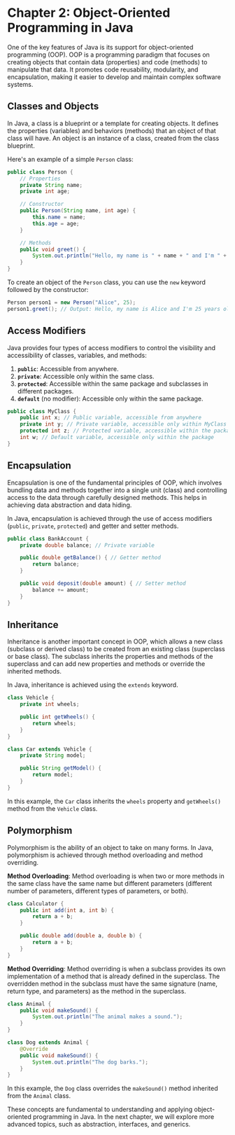 # Chapter 2: Object-Oriented Programming in Java

One of the key features of Java is its support for object-oriented programming (OOP). OOP is a programming paradigm that focuses on creating objects that contain data (properties) and code (methods) to manipulate that data. It promotes code reusability, modularity, and encapsulation, making it easier to develop and maintain complex software systems.

## Classes and Objects

In Java, a class is a blueprint or a template for creating objects. It defines the properties (variables) and behaviors (methods) that an object of that class will have. An object is an instance of a class, created from the class blueprint.

Here's an example of a simple `Person` class:

```java
public class Person {
    // Properties
    private String name;
    private int age;

    // Constructor
    public Person(String name, int age) {
        this.name = name;
        this.age = age;
    }

    // Methods
    public void greet() {
        System.out.println("Hello, my name is " + name + " and I'm " + age + " years old.");
    }
}
```

To create an object of the `Person` class, you can use the `new` keyword followed by the constructor:

```java
Person person1 = new Person("Alice", 25);
person1.greet(); // Output: Hello, my name is Alice and I'm 25 years old.
```

## Access Modifiers

Java provides four types of access modifiers to control the visibility and accessibility of classes, variables, and methods:

1. **`public`**: Accessible from anywhere.
2. **`private`**: Accessible only within the same class.
3. **`protected`**: Accessible within the same package and subclasses in different packages.
4. **`default`** (no modifier): Accessible only within the same package.

```java
public class MyClass {
    public int x; // Public variable, accessible from anywhere
    private int y; // Private variable, accessible only within MyClass
    protected int z; // Protected variable, accessible within the package and subclasses
    int w; // Default variable, accessible only within the package
}
```

## Encapsulation

Encapsulation is one of the fundamental principles of OOP, which involves bundling data and methods together into a single unit (class) and controlling access to the data through carefully designed methods. This helps in achieving data abstraction and data hiding.

In Java, encapsulation is achieved through the use of access modifiers (`public`, `private`, `protected`) and getter and setter methods.

```java
public class BankAccount {
    private double balance; // Private variable

    public double getBalance() { // Getter method
        return balance;
    }

    public void deposit(double amount) { // Setter method
        balance += amount;
    }
}
```

## Inheritance

Inheritance is another important concept in OOP, which allows a new class (subclass or derived class) to be created from an existing class (superclass or base class). The subclass inherits the properties and methods of the superclass and can add new properties and methods or override the inherited methods.

In Java, inheritance is achieved using the `extends` keyword.

```java
class Vehicle {
    private int wheels;

    public int getWheels() {
        return wheels;
    }
}

class Car extends Vehicle {
    private String model;

    public String getModel() {
        return model;
    }
}
```

In this example, the `Car` class inherits the `wheels` property and `getWheels()` method from the `Vehicle` class.

## Polymorphism

Polymorphism is the ability of an object to take on many forms. In Java, polymorphism is achieved through method overloading and method overriding.

**Method Overloading**: Method overloading is when two or more methods in the same class have the same name but different parameters (different number of parameters, different types of parameters, or both).

```java
class Calculator {
    public int add(int a, int b) {
        return a + b;
    }

    public double add(double a, double b) {
        return a + b;
    }
}
```

**Method Overriding**: Method overriding is when a subclass provides its own implementation of a method that is already defined in the superclass. The overridden method in the subclass must have the same signature (name, return type, and parameters) as the method in the superclass.

```java
class Animal {
    public void makeSound() {
        System.out.println("The animal makes a sound.");
    }
}

class Dog extends Animal {
    @Override
    public void makeSound() {
        System.out.println("The dog barks.");
    }
}
```

In this example, the `Dog` class overrides the `makeSound()` method inherited from the `Animal` class.

These concepts are fundamental to understanding and applying object-oriented programming in Java. In the next chapter, we will explore more advanced topics, such as abstraction, interfaces, and generics.